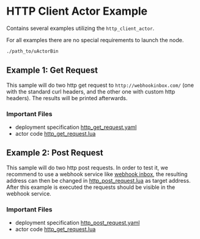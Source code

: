 # HTTP Client Actor Example

Contains several examples utilizing the `http_client_actor`.

For all examples there are no special requirements to launch the node.
```bash
./path_to/uActorBin
```

## Example 1: Get Request

This sample will do two http get request to `http://webhookinbox.com/` (one with the standard curl headers, and the other one with custom http headers). The results will be printed afterwards.

### Important Files
* deployment specification [http_get_request.yaml](http_get_request.yaml)
* actor code [http_get_request.lua](http_get_request.lua)

## Example 2: Post Request

This sample will do two http post requests. In order to test it, we recommend to use a webhook service like [webhook inbox](http://webhookinbox.com/), the resulting address can then be changed in [http_post_request.lua](http_post_request.lua) as target address. After this example is executed the requests should be visible in the webhook service.

### Important Files
* deployment specification [http_post_request.yaml](http_get_request.yaml)
* actor code [http_get_request.lua](http_post_request.lua)
